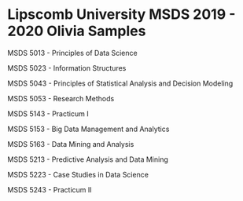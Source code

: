 # Lipscomb University MSDS 2019 - 2020 Olivia Samples

MSDS 5013 - Principles of Data Science

MSDS 5023 - Information Structures

MSDS 5043 - Principles of Statistical Analysis and Decision Modeling

MSDS 5053 - Research Methods

MSDS 5143 - Practicum I

MSDS 5153 - Big Data Management and Analytics

MSDS 5163 - Data Mining and Analysis

MSDS 5213 - Predictive Analysis and Data Mining

MSDS 5223 - Case Studies in Data Science

MSDS 5243 - Practicum II

